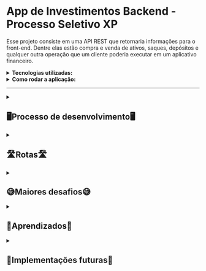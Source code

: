 # App de Investimentos Backend - Processo Seletivo XP

Esse projeto consiste em uma API REST que retornaria informações para o front-end. Dentre elas estão compra e venda de ativos, saques, depósitos
e qualquer outra operação que um cliente poderia executar em um aplicativo financeiro.

<details>
  <summary><strong>Tecnologias utilizadas:</strong></summary><br />
  <ul> 
    <li>Typescript</li>
    <li>Sequelize</li>
    <li>Express</li>
    <li>Docker</li>
    <li>Bcrypt</li>
    <li>Json Web Token</li>
    <li>Mocha</li>
    <li>Chai</li>
  </ul>
</details>

<details>
  <summary><strong>Como rodar a aplicação:</strong></summary><br />
 Como a aplicação utiliza um banco de dados local será necessário rodar um container Docker com uma imagem MySQL para conseguir realizar as requisições.
  <br>
 A API rodará na porta 3000 por padrão mas pode ser definida no .env como PORT.
  <br>
 Caso já tenha MySQL localmente na máquina, poderá utilizá-lo criando um .env passando os valores 
 para as seguintes variáveis: DB_USERNAME, DB_PASSWORD,  DB_HOST, DB_PORT.
 <br>
 <h3>⚠️Lembre-se de deixar as portas 3000 e 3306 vagas caso optar por não criar um arquivo .env⚠️ </h3>
 <br>
  <ul>
    <li>Primeiro rode <code>npm install</code> para instalar as dependências</li>
    <li>🚨Seguido de  <code>docker-compose up -d</code> para rodar o MySQL na porta 3306🚨</li> 
    <li><code>npm run db:reset</code> para criar o banco de dados</li>
    <li>E por útilmo  <code>npm start</code> para rodar a aplicação</li>
  </ul>
  🚨Esse passo pode ser pulado caso haja MySQL na sua máquina e você crie um arquivo .env com as variáveis citadas anteriormente🚨
</details>

<hr>

<details>
<summary><h2>🖥Processo de desenvolvimento🖥</h2></summary><br /> 
<ul>
  <li>O primeiro passo que foi tomado foi interpretar o desafio e elaborar como os dados seriam organizados de acordo com as informações que eram       pedidas. 
  Foram consideradas as entidades: Ativos, Clientes, Ordens e Transações. E foram estabelecidas relações entre elas visando alcançar a normalização
  das tabelas, tendo em consideração que um aplicativo de investimentos precisaria manter um histórico da atividade dos clientes e ao mesmo tempo ter uma
  boa performance em escalas maiores. Como esse projeto apresenta uma escala menor, a performance não foi o foco dessa organização.</li>
  <img alt="Diagrama do banco de dados" src="./images/Diagrama-DB.png"/>
  <br>
  <li>
    O próximo passo foi interpretar as rotas e os retornos esperados do desafio. Em alguns momentos houve um pouco de ambiguidade no que era pedido e por     isso foram tomadas algumas liberdades com relação às rotas. Em um caso real a comunicação com o cliente ou P.O. resolveria essa situação, facilitando     desenvolver a aplicação da forma mais próxima do desejado. 
  </li>
  <br>
  <li>
    O projeto foi feito utilizando a arquitetura MSC. Foi utilizado o Sequelize para a camada de Model, pois o plano era realizar testes localmente
    no MySQL e realizar um deploy utilizando Postgres. Esse ORM iria possibilitar a migração de banco de dados com mais facilidade.
    <br>
    A camada de controllers foi responsável por receber as requisições e passa-las para a camada de services, que aplica as regras de negócio e comunica     com a camada de models, que que interage com o banco de dados.
    <br>
    Essa arquitetura foi escolhida pois ela facilita a organização de arquivos e responsabilidades. Tornando a aplicação escalável e facilitando sua         manutenção.
  </li>
  <br>
  <li>
    Ao desenvolver a aplicação, foi necessário pensar quais requisições podem fugir das regras de negócio esperadas e tratar essas exceções. Para isso      foi utilizada a biblioteca <code>express-async-errors</code>, que facilitou o tratamento de exceções.
  </li>
  <br>
  <li>
    Após desenvolver a aplicação foram desenvolvidos testes de integração utilizando mocha e chai. Foram escolhidos testes de integração, pois o objetivo     era testar se a aplicação funcionava como um todo.
    <br>
    Os testes foram muito úteis pois durante o processo de criação de testes foram descobertos diversos bugs que tinham passado despercebidos.
  </li>
  <br>
  <li>
    O último passo foi criar uma GitHub Action que executasse os testes a cada push ou pull request para esse repositório. Essa etapa foi bem complicada     porque os testes eram de integração, então precisavam de um banco de dados para passar. Em bancos de dados remotos, tanto Postgres quanto MySQL, os       testes não passavam sempre, mas na minha máquina sim. 
    <br>
    Eu precisava de um ambiente que fosse compatível com as dependências que eu estava utilizando, por isso eu utilizei o Docker para criar um container    com MySQL e consegui rodar os testes no GitHub.
  </li>
  <br>
  <li>
    Foi tentado fazer deploy no Heroku, mas sem sucesso. O motivo não é certo ainda, mas é provável que seja um problema na conexão com o banco de dados, pois a aplicação roda localmente sem erros.
  </li>
</ul>
</details>

<details><summary><h2>🛣Rotas🛣</h2></summary><br />
  <details>
  <summary><strong>Rota GET /ativos</strong></summary><br />
    Essa rota retorna todos os ativos disponíveis na corretora. Valor é a sua cotação atual e QtdeAtivo é a quantidade disponível na corretora.
    <br>
    <img alt="Rota GET /ativos" src="./images/GET-ativos.png"/>
  </details>
  <details>
  <summary><strong>Rota GET /ativos/:CodAtivo</strong></summary><br />
     Essa rota retorna apenas o ativo com o CodAtivo selecionado. Valor é a sua cotação atual e QtdeAtivo é a quantidade disponível na corretora.
        <br>
     <img alt="Rota GET /ativos/:CodAtivo" src="./images/GET-ativos-:CodAtivo.png"/>
  </details>
  <details>
  <summary><strong>Rota GET /ativos/cliente/:CodCliente</strong></summary><br />
     Essa rota retorna todos ativos na carteira do cliente com o CodCliente selecionado. Valor é a sua cotação atual e QtdeAtivo é a quantidade desse ativo que o cliente possui em sua carteira.
    <br>
     <img alt="Rota GET /ativos/cliente/:CodCliente" src="./images/GET-ativos-cliente-:CodCliente.png"/>
    <hr>
     ⚠️Essa rota foi feita desse jeito pois /ativos/:CodCliente conflitaria com a rota /ativos/:CodAtivo. Uma outra solução pensada foi usar query parameters, mas para evitar erros de digitação do endpoint, foi feita a rota /ativos/cliente/:CodCliente⚠️
  </details>
  <details>
  <summary><strong>Rota GET /conta/:CodCliente</strong></summary><br />
     Essa rota retorna os dados da conta com o CodCliente selecionado.
    <br>
    <img alt="Rota GET /conta/:CodCliente" src="./images/GET-conta-:CodCliente.png"/>
  </details>
  <details>
  <summary><strong>Rota GET /conta/:CodCliente/ordens</strong></summary><br />
     Essa rota retorna o histórico de ordens de compra e venda do cliente com o CodCliente selecionado. QtdeAtivo é 
    quantidade vendida ou comprada nessa ordem e o ValorDaOrdem é a cotação do ativo no momento em que a ordem foi executada
    (ou seja, é o valor de uma unidade do ativo).
    <br>
    <img alt="Rota GET /conta/:CodCliente/ordens" src="./images/GET-conta-:CodCliente-ordens.png"/>
  </details>
  <details>
  <summary><strong>Rota GET /conta/:CodCliente/transacoes</strong></summary><br />
     Essa rota retorna o histórico de transações do cliente com o CodCliente selecionado.
    <br>
    <img alt="Rota GET /conta/:CodCliente/transacoes" src="./images/GET-conta-:CodCliente-transacoes.png"/>
  </details>
  <details>
  <summary><strong>Rota POST /conta/saque</strong></summary><br />
     Essa rota envia uma requisição de saque para a conta do cliente selecionado. Ela requer um body no seguinte formato:
    <br>
    <code>
      {
    "CodCliente": 1,
    "Valor": 100
      }
    </code>
    <br>
    Será retornada a mensagem "Saque de R${Valor} feito com sucesso" caso a requisição tenha sido válida, ou uma mensagem de erro caso seja inválida
    ou não siga uma das regras de negócio.
  </details>
  <details>
  <summary><strong>Rota POST /conta/deposito</strong></summary><br />
     Essa rota envia uma requisição de depósito para a conta do cliente selecionado. Ela requer um body no seguinte formato:
    <br>
    <code>
      {
    "CodCliente": 1,
    "Valor": 100
      }
    </code>
    <br>
    Será retornada a mensagem "Depósito de R${Valor} feito com sucesso" caso a requisição tenha sido válida, ou uma mensagem de erro caso seja inválida
    ou não siga uma das regras de negócio.
  </details>
  <details>
  <summary><strong>Rota POST /investimentos/comprar</strong></summary><br />
    Essa rota envia uma requisição de compra de ativos para a conta do cliente selecionado. Ela requer um body no seguinte formato:
    <br>
    <code>
      {
      "CodCliente": 1,
      "CodAtivo": 1,
      "QtdeAtivo": 10
      }
    </code>
    <br>
    Será retornada a mensagem "Ordem de compra executada com sucesso" caso a requisição tenha sido válida, ou uma mensagem de erro caso seja inválida
    ou não siga uma das regras de negócio.
  </details>
  <details>
  <summary><strong>Rota POST /investimentos/vender</strong></summary><br />
     Essa rota envia uma requisição de venda de ativos para a conta do cliente selecionado. Ela requer um body no seguinte formato:
    <br>
    <code>
      {
      "CodCliente": 1,
      "CodAtivo": 1,
      "QtdeAtivo": 10
      }
    </code>
    <br>
    Será retornada a mensagem "Ordem de venda executada com sucesso" caso a requisição tenha sido válida, ou uma mensagem de erro caso seja inválida
    ou não siga uma das regras de negócio.
  </details>
  <details>
  <summary><strong>Rota POST /cadastro</strong></summary><br />
    Essa rota envia uma requisição para cadastrar uma conta nova. Ela requer um body no seguinte formato:
    <br>
    <code>
      {
        "Email": "test@email.com",
        "Senha": "abcdef"
      }
    </code>
    <br>
    Será retornado um token de validação que expirará em 15 minutos caso a requisição tenha sido válida, ou uma mensagem de erro caso seja inválida
    ou não siga uma das regras de negócio.
     <hr>
    ⚠️O token seria utilizado para proteger algumas rotas, mas não houve tempo para implementa-lo corretamente⚠️
  </details>
  <details>
  <summary><strong>Rota POST /login</strong></summary><br />
     Essa rota envia uma requisição para fazer login em uma conta existente. Ela requer um body no seguinte formato:
    <br>
    <code>
      {
        "Email": "silviosantos@email.com",
        "Senha": "abcdef"
      }
    </code>
    <br>
    Será retornado um token de validação que expirará em 15 minutos caso a requisição tenha sido válida, ou uma mensagem de erro caso seja inválida
    ou não siga uma das regras de negócio.
    <hr>
    ⚠️O token seria utilizado para proteger algumas rotas, mas não houve tempo para implementa-lo corretamente⚠️
  </details>
</details>

<details>
<summary><h2>😅Maiores desafios😅</h2></summary><br /> 
  <ul>
    <li>
      Preparar o ambiente para fazer deploy de uma aplicação que depende de banco de dados ( não consegui realizar :( )
    </li>
    <li>
      Realizar a aplicação com qualidade e escalabilidade, implementando ideias além dos requisitos, mas dentro do prazo de entrega
    </li>
    <li>
      Pensar no maior número de exceções possíveis para serem tratadas (testes ajudaram muito nisso)
    </li>
  </ul>
</details>

<details>
<summary><h2>🧐Aprendizados🧐</h2></summary><br /> 
  <ul>
    <li>
      Aprendi a utilizar a biblioteca Bcrypt para encriptografar senhas
    </li>
    <li>
      Aprendi a importância de testes automatizados para apontar erros que não aparecem localmente
    </li>
    <li>
      Aprendi a importância de padronizar o ambiente de desenvolvimento, tanto para realizar testes quanto para fazer deploy
    </li>
  </ul>
</details>

<details>
<summary><h2>🤔Implementações futuras🤔</h2></summary><br /> 
  <ul>
    <li>
      Implementar autenticação em diversas rotas. (isso permitiria remover o CodCliente de várias requisições).
    </li>
    <li>
      Implementar rotas para alteração de dados. Ex: email e senha do cliente.
    </li>
    <li>
      Mudar algumas chaves na tabela e nos bodies para evitar ambiguidade. Ex: QtdeAtivo, Valor.
    </li>
    <li>
      Realizar o deploy da aplicação.
    </li>
    <li>
      Melhorar a documentação da aplicação. Ex: Deixar explícito cada regra de negócios, utilizar o Swagger para documentar os endpoints.
    </li>
  </ul>
</details>







